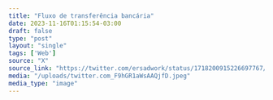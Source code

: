 ```yaml
---
title: "Fluxo de transferência bancária"
date: 2023-11-16T01:15:54-03:00
draft: false
type: "post"
layout: "single"
tags: ['Web']
source: "X"
source_link: "https://twitter.com/ersadwork/status/1718200915226697767/photo/1"
media: "/uploads/twitter.com_F9hGR1aWsAAQjfD.jpeg"
media_type: "image"
---
```


